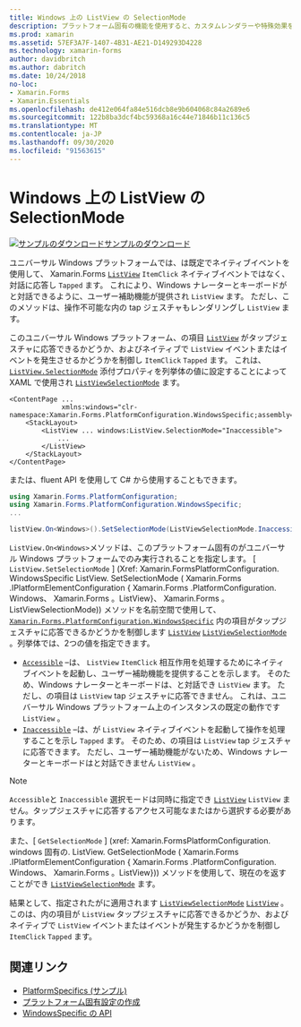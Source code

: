 ```yaml
---
title: Windows 上の ListView の SelectionMode
description: プラットフォーム固有の機能を使用すると、カスタムレンダラーや特殊効果を実装することなく、特定のプラットフォームでのみ使用できる機能を使用できます。 この記事では、ListView の項目がタップジェスチャに応答できるかどうかを制御する、Windows プラットフォーム固有のを使用する方法について説明します。
ms.prod: xamarin
ms.assetid: 57EF3A7F-1407-4B31-AE21-D149293D4228
ms.technology: xamarin-forms
author: davidbritch
ms.author: dabritch
ms.date: 10/24/2018
no-loc:
- Xamarin.Forms
- Xamarin.Essentials
ms.openlocfilehash: de412e064fa84e516dcb8e9b604068c84a2689e6
ms.sourcegitcommit: 122b8ba3dcf4bc59368a16c44e71846b11c136c5
ms.translationtype: MT
ms.contentlocale: ja-JP
ms.lasthandoff: 09/30/2020
ms.locfileid: "91563615"
---
```

# <a name="listview-selectionmode-on-windows"></a>Windows 上の ListView の SelectionMode

[![サンプルのダウンロード](~/media/shared/download.png)サンプルのダウンロード](https://docs.microsoft.com/samples/xamarin/xamarin-forms-samples/userinterface-platformspecifics)

ユニバーサル Windows プラットフォームでは、は既定でネイティブイベントを使用して、 Xamarin.Forms [`ListView`](xref:Xamarin.Forms.ListView) `ItemClick` ネイティブイベントではなく、対話に応答し `Tapped` ます。 これにより、Windows ナレーターとキーボードがと対話できるように、ユーザー補助機能が提供され `ListView` ます。 ただし、このメソッドは、操作不可能な内の tap ジェスチャもレンダリングし `ListView` ます。

このユニバーサル Windows プラットフォーム、の項目 [`ListView`](xref:Xamarin.Forms.ListView) がタップジェスチャに応答できるかどうか、およびネイティブで `ListView` イベントまたはイベントを発生させるかどうかを制御し `ItemClick` `Tapped` ます。 これは、 [`ListView.SelectionMode`](xref:Xamarin.Forms.PlatformConfiguration.WindowsSpecific.ListView.SelectionModeProperty) 添付プロパティを列挙体の値に設定することによって XAML で使用され [`ListViewSelectionMode`](xref:Xamarin.Forms.PlatformConfiguration.WindowsSpecific.ListViewSelectionMode) ます。

```xaml
<ContentPage ...
             xmlns:windows="clr-namespace:Xamarin.Forms.PlatformConfiguration.WindowsSpecific;assembly=Xamarin.Forms.Core">
    <StackLayout>
        <ListView ... windows:ListView.SelectionMode="Inaccessible">
            ...
        </ListView>
    </StackLayout>
</ContentPage>
```

または、fluent API を使用して C# から使用することもできます。

```csharp
using Xamarin.Forms.PlatformConfiguration;
using Xamarin.Forms.PlatformConfiguration.WindowsSpecific;
...

listView.On<Windows>().SetSelectionMode(ListViewSelectionMode.Inaccessible);
```

`ListView.On<Windows>`メソッドは、このプラットフォーム固有のがユニバーサル Windows プラットフォームでのみ実行されることを指定します。 [ `ListView.SetSelectionMode` ] (Xref: Xamarin.FormsPlatformConfiguration. WindowsSpecific ListView. SetSelectionMode ( Xamarin.Forms .IPlatformElementConfiguration { Xamarin.Forms .PlatformConfiguration. Windows、 Xamarin.Forms 。ListView}、 Xamarin.Forms 。ListViewSelectionMode)) メソッドを名前空間で使用して、 [`Xamarin.Forms.PlatformConfiguration.WindowsSpecific`](xref:Xamarin.Forms.PlatformConfiguration.WindowsSpecific) 内の項目がタップジェスチャに応答できるかどうかを制御します [`ListView`](xref:Xamarin.Forms.ListView) [`ListViewSelectionMode`](xref:Xamarin.Forms.PlatformConfiguration.WindowsSpecific.ListViewSelectionMode) 。列挙体では、2つの値を指定できます。

- [`Accessible`](xref:Xamarin.Forms.PlatformConfiguration.WindowsSpecific.ListViewSelectionMode.Accessible) –は、 `ListView` `ItemClick` 相互作用を処理するためにネイティブイベントを起動し、ユーザー補助機能を提供することを示します。 そのため、Windows ナレーターとキーボードは、と対話でき `ListView` ます。 ただし、の項目は `ListView` tap ジェスチャに応答できません。 これは、ユニバーサル Windows プラットフォーム上のインスタンスの既定の動作です `ListView` 。
- [`Inaccessible`](xref:Xamarin.Forms.PlatformConfiguration.WindowsSpecific.ListViewSelectionMode.Inaccessible) –は、が `ListView` ネイティブイベントを起動して操作を処理することを示し `Tapped` ます。 そのため、の項目は `ListView` tap ジェスチャに応答できます。 ただし、ユーザー補助機能がないため、Windows ナレーターとキーボードはと対話できません `ListView` 。

> [!NOTE]
> `Accessible`と `Inaccessible` 選択モードは同時に指定でき [`ListView`](xref:Xamarin.Forms.ListView) `ListView` ません。タップジェスチャに応答するアクセス可能なまたはから選択する必要があります。

また、[ `GetSelectionMode` ] (xref: Xamarin.FormsPlatformConfiguration. windows 固有の. ListView. GetSelectionMode ( Xamarin.Forms .IPlatformElementConfiguration { Xamarin.Forms .PlatformConfiguration. Windows、 Xamarin.Forms 。ListView})) メソッドを使用して、現在のを返すことができ [`ListViewSelectionMode`](xref:Xamarin.Forms.PlatformConfiguration.WindowsSpecific.ListViewSelectionMode) ます。

結果として、指定されたがに適用されます [`ListViewSelectionMode`](xref:Xamarin.Forms.PlatformConfiguration.WindowsSpecific.ListViewSelectionMode) [`ListView`](xref:Xamarin.Forms.ListView) 。このは、内の項目が `ListView` タップジェスチャに応答できるかどうか、およびネイティブで `ListView` イベントまたはイベントが発生するかどうかを制御し `ItemClick` `Tapped` ます。

## <a name="related-links"></a>関連リンク

- [PlatformSpecifics (サンプル)](/samples/xamarin/xamarin-forms-samples/userinterface-platformspecifics)
- [プラットフォーム固有設定の作成](~/xamarin-forms/platform/platform-specifics/index.md#creating-platform-specifics)
- [WindowsSpecific の API](xref:Xamarin.Forms.PlatformConfiguration.WindowsSpecific)
